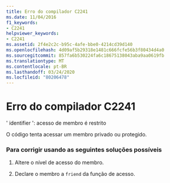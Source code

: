 ```yaml
---
title: Erro do compilador C2241
ms.date: 11/04/2016
f1_keywords:
- C2241
helpviewer_keywords:
- C2241
ms.assetid: 2f4e2c2c-b95c-4afe-bbe0-4214cd39d140
ms.openlocfilehash: 4d09af5b29318e1481c666fcfe56b3f80434d4a0
ms.sourcegitcommit: 857fa6b530224fa6c18675138043aba9aa0619fb
ms.translationtype: MT
ms.contentlocale: pt-BR
ms.lasthandoff: 03/24/2020
ms.locfileid: "80206478"
---
```

# <a name="compiler-error-c2241"></a>Erro do compilador C2241

' identifier ': acesso de membro é restrito

O código tenta acessar um membro privado ou protegido.

### <a name="to-fix-by-using-the-following-possible-solutions"></a>Para corrigir usando as seguintes soluções possíveis

1. Altere o nível de acesso do membro.

1. Declare o membro a `friend` da função de acesso.
